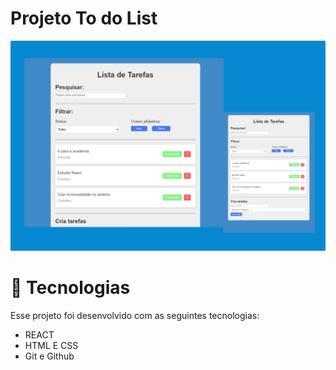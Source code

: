 <h1> Projeto To do List </h1>


<p> <img src="/img/To-Do List.png"> </p>

# 🚀 Tecnologias

Esse projeto foi desenvolvido com as seguintes tecnologias:

- REACT
- HTML E CSS
- Git e Github
